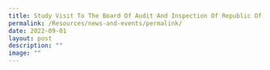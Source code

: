 ```yaml
---
title: Study Visit To The Board Of Audit And Inspection Of Republic Of Korea (BAI)
permalink: /Resources/news-and-events/permalink/
date: 2022-09-01
layout: post
description: ""
image: ""
---
```

